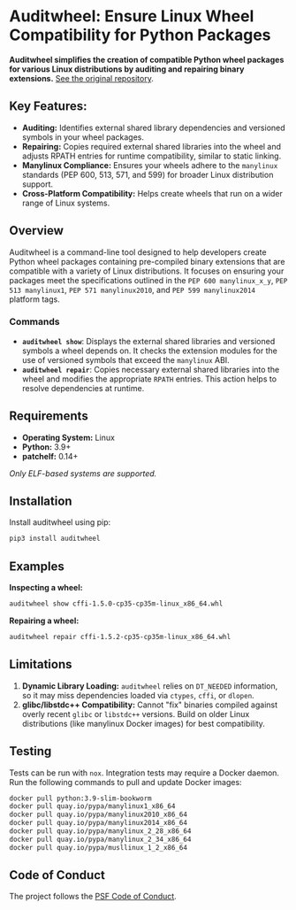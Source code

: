 # Auditwheel: Ensure Linux Wheel Compatibility for Python Packages

**Auditwheel simplifies the creation of compatible Python wheel packages for various Linux distributions by auditing and repairing binary extensions.** [See the original repository](https://github.com/pypa/auditwheel).

## Key Features:

*   **Auditing:** Identifies external shared library dependencies and versioned symbols in your wheel packages.
*   **Repairing:** Copies required external shared libraries into the wheel and adjusts RPATH entries for runtime compatibility, similar to static linking.
*   **Manylinux Compliance:**  Ensures your wheels adhere to the `manylinux` standards (PEP 600, 513, 571, and 599) for broader Linux distribution support.
*   **Cross-Platform Compatibility:**  Helps create wheels that run on a wider range of Linux systems.

## Overview

Auditwheel is a command-line tool designed to help developers create Python wheel packages containing pre-compiled binary extensions that are compatible with a variety of Linux distributions. It focuses on ensuring your packages meet the specifications outlined in the `PEP 600 manylinux_x_y`, `PEP 513 manylinux1`, `PEP 571 manylinux2010`, and `PEP 599 manylinux2014` platform tags.

### Commands

*   **`auditwheel show`**: Displays the external shared libraries and versioned symbols a wheel depends on. It checks the extension modules for the use of versioned symbols that exceed the `manylinux` ABI.
*   **`auditwheel repair`**: Copies necessary external shared libraries into the wheel and modifies the appropriate `RPATH` entries. This action helps to resolve dependencies at runtime.

## Requirements

*   **Operating System:** Linux
*   **Python:** 3.9+
*   **patchelf:** 0.14+

*Only ELF-based systems are supported.*

## Installation

Install auditwheel using pip:

```bash
pip3 install auditwheel
```

## Examples

**Inspecting a wheel:**

```bash
auditwheel show cffi-1.5.0-cp35-cp35m-linux_x86_64.whl
```

**Repairing a wheel:**

```bash
auditwheel repair cffi-1.5.2-cp35-cp35m-linux_x86_64.whl
```

## Limitations

1.  **Dynamic Library Loading:** `auditwheel` relies on `DT_NEEDED` information, so it may miss dependencies loaded via `ctypes`, `cffi`, or `dlopen`.
2.  **glibc/libstdc++ Compatibility:**  Cannot "fix" binaries compiled against overly recent `glibc` or `libstdc++` versions. Build on older Linux distributions (like manylinux Docker images) for best compatibility.

## Testing

Tests can be run with `nox`.  Integration tests may require a Docker daemon.  Run the following commands to pull and update Docker images:

```bash
docker pull python:3.9-slim-bookworm
docker pull quay.io/pypa/manylinux1_x86_64
docker pull quay.io/pypa/manylinux2010_x86_64
docker pull quay.io/pypa/manylinux2014_x86_64
docker pull quay.io/pypa/manylinux_2_28_x86_64
docker pull quay.io/pypa/manylinux_2_34_x86_64
docker pull quay.io/pypa/musllinux_1_2_x86_64
```

## Code of Conduct

The project follows the [PSF Code of Conduct](https://github.com/pypa/.github/blob/main/CODE_OF_CONDUCT.md).